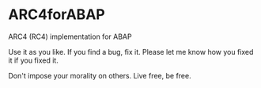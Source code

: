 # ARC4forABAP
ARC4 (RC4) implementation for ABAP

Use it as you like. If you find a bug, fix it. Please let me know how you fixed it if you fixed it.

Don't impose your morality on others. Live free, be free.
